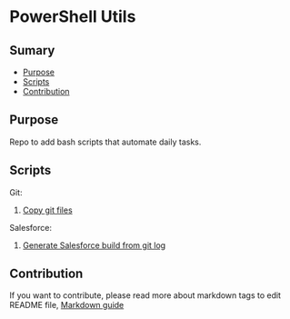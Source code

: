 # PowerShell Utils

## Sumary
* [Purpose](#purpose)
* [Scripts](#scripts)
* [Contribution](#Contribution)

## Purpose
Repo to add bash scripts that automate daily tasks.

## Scripts 
Git:  
1. [Copy git files](/renanlq/utils/tree/main/bash/copy-git-files)  

Salesforce:  
1. [Generate Salesforce build from git log](/renanlq/utils/tree/main/bash/salesforce-build)

## Contribution
If you want to contribute, please read more about markdown tags to edit README file, [Markdown guide](https://docs.microsoft.com/en-us/vsts/project/wiki/markdown-guidance?view=vsts)
